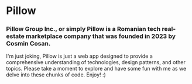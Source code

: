 # Pillow 

### Pillow Group Inc., or simply Pillow is a Romanian tech real-estate marketplace company that was founded in 2023 by Cosmin Cosan.

I'm just joking, Pillow is just a web app designed to provide a comprehensive understanding of technologies, design patterns, and other topics. Please take a moment to explore and have some fun with me as we delve into these chunks of code. Enjoy! :) 
